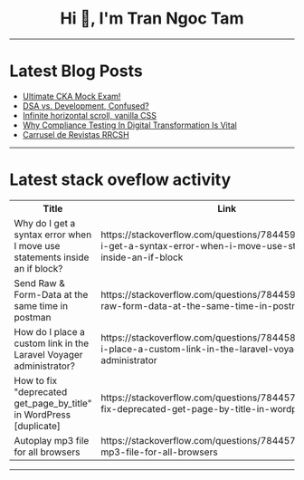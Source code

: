 <h1 align="center">Hi 👋, I'm Tran Ngoc Tam</h1>

---

# Latest Blog Posts 
<!-- BLOG-POST-LIST:START -->
- [Ultimate CKA Mock Exam!](https://dev.to/fahmi/ultimate-cka-mock-exam-25pi)
- [DSA vs. Development, Confused?](https://dev.to/devmarket/dsa-vs-development-confused-176h)
- [Infinite horizontal scroll, vanilla CSS](https://dev.to/neophen/infinite-horizontal-scroll-vanilla-css-5d7g)
- [Why Compliance Testing In Digital Transformation Is Vital](https://dev.to/misterankit/why-compliance-testing-in-digital-transformation-is-vital-f4o)
- [Carrusel de Revistas RRCSH](https://dev.to/kevgutierrez09_/carrusel-de-revistas-rrcsh-5adk)
<!-- BLOG-POST-LIST:END -->

---

# Latest stack oveflow activity
<table>
  <tr><th>Title</th><th>Link</th></tr>
  <!-- STACKOVERFLOW:START --><tr><td>Why do I get a syntax error when I move use statements inside an if block?</td><td>https://stackoverflow.com/questions/78445929/why-do-i-get-a-syntax-error-when-i-move-use-statements-inside-an-if-block</td></tr><tr><td>Send Raw &amp; Form-Data at the same time in postman</td><td>https://stackoverflow.com/questions/78445908/send-raw-form-data-at-the-same-time-in-postman</td></tr><tr><td>How do I place a custom link in the Laravel Voyager administrator?</td><td>https://stackoverflow.com/questions/78445899/how-do-i-place-a-custom-link-in-the-laravel-voyager-administrator</td></tr><tr><td>How to fix &quot;deprecated get_page_by_title&quot; in WordPress [duplicate]</td><td>https://stackoverflow.com/questions/78445795/how-to-fix-deprecated-get-page-by-title-in-wordpress</td></tr><tr><td>Autoplay mp3 file for all browsers</td><td>https://stackoverflow.com/questions/78445712/autoplay-mp3-file-for-all-browsers</td></tr><!-- STACKOVERFLOW:END -->
</table>

---


